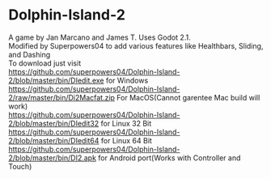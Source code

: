 # Dolphin-Island-2
A game by Jan Marcano and James T. Uses Godot 2.1. 
<br>Modified by Superpowers04 to add various features like Healthbars, Sliding, and Dashing<br>
To download just visit
<br>https://github.com/superpowers04/Dolphin-Island-2/blob/master/bin/DIedit.exe for Windows<br>
https://github.com/superpowers04/Dolphin-Island-2/raw/master/bin/Di2Macfat.zip For MacOS(Cannot garentee Mac build will work)<br>
https://github.com/superpowers04/Dolphin-Island-2/blob/master/bin/DIedit32 for Linux 32 Bit<br>
https://github.com/superpowers04/Dolphin-Island-2/blob/master/bin/DIedit64 for Linux 64 Bit<br>
https://github.com/superpowers04/Dolphin-Island-2/blob/master/bin/DI2.apk for Android port(Works with Controller and Touch)
